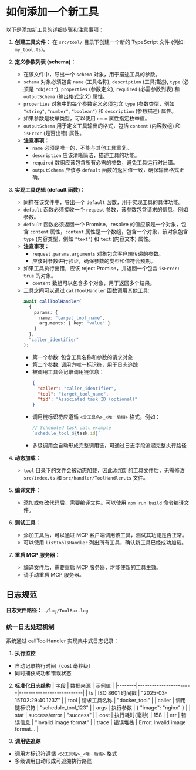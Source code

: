 # 如何添加一个新工具

以下是添加新工具的详细步骤和注意事项：

1.  **创建工具文件：** 在 `src/tool/` 目录下创建一个新的 TypeScript 文件 (例如: `my_tool.ts`)。

2.  **定义参数列表 (schema)：**
    *   在该文件中，导出一个 `schema` 对象，用于描述工具的参数。
    *   `schema` 对象必须包含 `name` (工具名称), `description` (工具描述), `type` (必须是 `"object"`), `properties` (参数定义), `required` (必需参数列表) 和 `outputSchema` (输出格式定义) 属性。
    *   `properties` 对象中的每个参数定义必须包含 `type` (参数类型，例如 `"string"`, `"number"`, `"boolean"`) 和 `description` (参数描述) 属性。
    *   如果参数是枚举类型，可以使用 `enum` 属性指定枚举值。
    *   `outputSchema` 用于定义工具输出的格式，包括 `content` (内容数组) 和 `isError` (是否出错) 属性。
    *   **注意事项：**
        *   `name` 必须是唯一的，不能与其他工具重复。
        *   `description` 应该清晰简洁，描述工具的功能。
        *   `required` 数组应该包含所有必需的参数，避免工具运行时出错。
        *   `outputSchema` 应该与 `default` 函数的返回值一致，确保输出格式正确。

3.  **实现工具逻辑 (default 函数)：**
    *   同样在该文件中，导出一个 `default` 函数，用于实现工具的具体功能。
    *   `default` 函数必须接收一个 `request` 参数，该参数包含请求的信息，例如参数。
    *   `default` 函数必须返回一个 Promise，resolve 的值应该是一个对象，包含 `content` 属性，`content` 属性是一个数组，包含一个对象，该对象包含 `type` (内容类型，例如 `"text"`) 和 `text` (内容文本) 属性。
    *   **注意事项：**
        *   `request.params.arguments` 对象包含客户端传递的参数。
        *   应该对参数进行验证，确保参数的类型和值符合预期。
    *   如果工具执行出错，应该 reject Promise，并返回一个包含 `isError: true` 的对象。
        *   `content` 数组可以包含多个对象，用于返回多个结果。
    *   工具之间可以通过 `callToolHandler` 函数调用其他工具:
        ```typescript
        await callToolHandler(
          { 
            params: { 
              name: "target_tool_name",
              arguments: { key: "value" }
            }
          },
          "caller_identifier"
        );
        ```
        - 第一个参数: 包含工具名称和参数的请求对象
        - 第二个参数: 调用方唯一标识符，用于日志追踪
        - 被调用工具会记录调用链信息：
          ```json
          {
            "caller": "caller_identifier",
            "tool": "target_tool_name",
            "tid": "Associated task ID (optional)"
          }
          ```
        - 调用链标识符应遵循 `<父工具名>_<唯一后缀>` 格式，例如：
          ```typescript
          // Scheduled task call example
          `schedule_tool_${task.id}`
          ```
        - 多级调用会自动形成完整调用链，可通过日志字段追溯完整执行路径

4.  **动态加载：**
    *   `tool` 目录下的文件会被动态加载，因此添加新的工具文件后，无需修改 `src/index.ts` 和 `src/handler/ToolHandler.ts` 文件。

5.  **编译文件：**
    *   添加或修改代码后，需要编译文件。可以使用 `npm run build` 命令编译文件。

6.  **测试工具：**
    *   添加工具后，可以通过 MCP 客户端调用该工具，测试其功能是否正常。
    *   可以使用 `listToolsHandler` 列出所有工具，确认新工具已经成功加载。

7.  **重启 MCP 服务器：**
    *   编译文件后，需要重启 MCP 服务器，才能使新的工具生效。
    *   请手动重启 MCP 服务器。

## 日志规范

**日志文件路径：** `./log/ToolBox.log`

### 统一日志处理机制

系统通过 callToolHandler 实现集中式日志记录：

1. **执行监控**
- 自动记录执行时间（cost 毫秒级）
- 同时捕获成功和错误状态

2. **标准化日志结构**
| 字段    | 数据来源                | 示例值                      |
|--------|-----------------------|---------------------------|
| ts     | ISO 8601 时间戳        | "2025-03-15T02:29:40.123Z" |
| tool   | 请求工具名称            | "docker_tool"             |
| caller | 调用链标识符            | "schedule_tool_123"       |
| args   | 执行参数                | { "image": "nginx" }      |
| stat   | success/error          | "success"                 |
| cost   | 执行耗时(毫秒)          | 158                       |
| err    | 错误信息                | "Invalid image format"    |
| trace  | 错误堆栈                | Error: Invalid image format... |

3. **调用链追踪**
- 调用方标识符遵循 `<父工具名>_<唯一后缀>` 格式
- 多级调用自动形成可追溯执行路径
